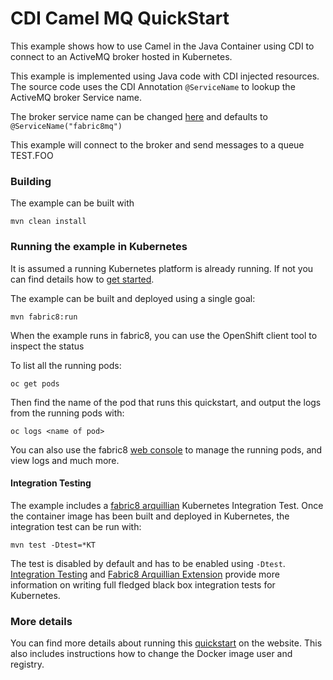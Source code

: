 # CDI Camel MQ QuickStart

This example shows how to use Camel in the Java Container using CDI to connect to an ActiveMQ broker hosted in Kubernetes.

This example is implemented using Java code with CDI injected resources.
The source code uses the CDI Annotation `@ServiceName` to lookup the ActiveMQ broker Service name.

The broker service name can be changed [here](https://github.com/fabric8io/ipaas-quickstarts/blob/master/quickstart/cdi/camel-mq/src/main/java/io/fabric8/quickstarts/camelcdi/MyRoutes.java#L33) and defaults to `@ServiceName("fabric8mq")`

This example will connect to the broker and send messages to a queue TEST.FOO


### Building

The example can be built with

    mvn clean install


### Running the example in Kubernetes

It is assumed a running Kubernetes platform is already running. If not you can find details how to [get started](http://fabric8.io/guide/getStarted/index.html).

The example can be built and deployed using a single goal:

    mvn fabric8:run

When the example runs in fabric8, you can use the OpenShift client tool to inspect the status

To list all the running pods:

    oc get pods

Then find the name of the pod that runs this quickstart, and output the logs from the running pods with:

    oc logs <name of pod>

You can also use the fabric8 [web console](http://fabric8.io/guide/console.html) to manage the
running pods, and view logs and much more.


#### Integration Testing

The example includes a [fabric8 arquillian](https://github.com/fabric8io/fabric8/tree/master/components/fabric8-arquillian) Kubernetes Integration Test. 
Once the container image has been built and deployed in Kubernetes, the integration test can be run with:

	mvn test -Dtest=*KT

The test is disabled by default and has to be enabled using `-Dtest`. [Integration Testing](https://fabric8.io/guide/testing.html) and [Fabric8 Arquillian Extension](https://fabric8.io/guide/arquillian.html) provide more information on writing full fledged black box integration tests for Kubernetes. 

### More details

You can find more details about running this [quickstart](http://fabric8.io/guide/quickstarts/running.html) on the website. This also includes instructions how to change the Docker image user and registry.


